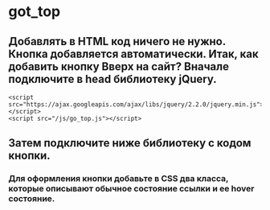 # got_top
Добавлять в HTML код ничего не нужно. Кнопка добавляется автоматически. Итак, как добавить кнопку Вверх на сайт? Вначале подключите в head библиотеку jQuery.
-------------------
~~~
<script src="https://ajax.googleapis.com/ajax/libs/jquery/2.2.0/jquery.min.js"></script>
<script src="/js/go_top.js"></script>
~~~
Затем подключите ниже библиотеку с кодом кнопки.
------------
### Для оформления кнопки добавьте в CSS два класса, которые описывают обычное состояние ссылки и ее hover состояние.

